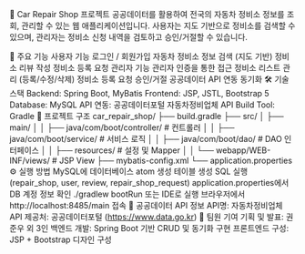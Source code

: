 🚗 Car Repair Shop 프로젝트
공공데이터를 활용하여 전국의 자동차 정비소 정보를 조회, 관리할 수 있는 웹 애플리케이션입니다.
사용자는 지도 기반으로 정비소를 검색할 수 있으며, 관리자는 정비소 신청 내역을 검토하고 승인/거절할 수 있습니다.

📌 주요 기능
사용자 기능
로그인 / 회원가입
자동차 정비소 정보 검색 (지도 기반)
정비소 리뷰 작성
정비소 등록 요청
관리자 기능
관리자 인증을 통한 접근
정비소 리스트 관리 (등록/수정/삭제)
정비소 등록 요청 승인/거절
공공데이터 API 연동 동기화
🛠 기술 스택
Backend: Spring Boot, MyBatis
Frontend: JSP, JSTL, Bootstrap 5
Database: MySQL
API 연동: 공공데이터포털 자동차정비업체 API
Build Tool: Gradle
📁 프로젝트 구조
car_repair_shop/
├── build.gradle
├── src/
│   ├── main/
│   │   ├── java/com/boot/controller/     # 컨트롤러
│   │   ├── java/com/boot/service/        # 서비스 로직
│   │   ├── java/com/boot/dao/            # DAO 인터페이스
│   │   ├── resources/                    # 설정 및 Mapper
│   │   └── webapp/WEB-INF/views/         # JSP View
├── mybatis-config.xml
└── application.properties
⚙️ 실행 방법
MySQL에 데이터베이스 atom 생성
테이블 생성 SQL 실행 (repair_shop, user, review, repair_shop_request)
application.properties에서 DB 계정 정보 확인
./gradlew bootRun 또는 IDE로 실행
브라우저에서 http://localhost:8485/main 접속
🧩 공공데이터 API 정보
API명: 자동차정비업체 API
제공처: 공공데이터포털 (https://www.data.go.kr)
🙋 팀원 기여
기획 및 발표: 권준우 외 3인
백엔드 개발: Spring Boot 기반 CRUD 및 동기화 구현
프론트엔드 구성: JSP + Bootstrap 디자인 구성
